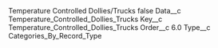 <?xml version="1.0" encoding="UTF-8"?>
<CustomMetadata xmlns="http://soap.sforce.com/2006/04/metadata" xmlns:xsi="http://www.w3.org/2001/XMLSchema-instance" xmlns:xsd="http://www.w3.org/2001/XMLSchema">
    <label>Temperature Controlled Dollies/Trucks</label>
    <protected>false</protected>
    <values>
        <field>Data__c</field>
        <value xsi:type="xsd:string">Temperature_Controlled_Dollies_Trucks</value>
    </values>
    <values>
        <field>Key__c</field>
        <value xsi:type="xsd:string">Temperature_Controlled_Dollies_Trucks</value>
    </values>
    <values>
        <field>Order__c</field>
        <value xsi:type="xsd:double">6.0</value>
    </values>
    <values>
        <field>Type__c</field>
        <value xsi:type="xsd:string">Categories_By_Record_Type</value>
    </values>
</CustomMetadata>
